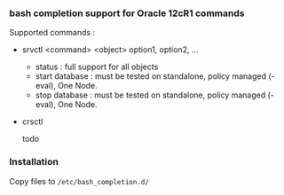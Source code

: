 ### bash completion support for Oracle 12cR1 commands

Supported commands :

* srvctl \<command\> \<object\> option1, option2, ...
	* status : full support for all objects
	* start database : must be tested on standalone, policy managed (-eval), One Node.
	* stop database : must be tested on standalone, policy managed (-eval), One Node.

* crsctl

	todo

### Installation
Copy files to `/etc/bash_completion.d/`
